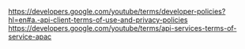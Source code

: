 https://developers.google.com/youtube/terms/developer-policies?hl=en#a.-api-client-terms-of-use-and-privacy-policies
https://developers.google.com/youtube/terms/api-services-terms-of-service-apac